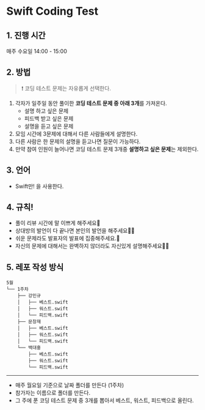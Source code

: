 # Swift Coding Test

## 1. 진행 시간

매주 수요일 14:00 - 15:00

## 2. 방법

> ❗ 코딩 테스트 문제는 자유롭게 선택한다.


1. 각자가 일주일 동안 풀이한 **코딩 테스트 문제 중 아래 3개**를 가져온다.
    - 설명 하고 싶은 문제
    - 피드백 받고 싶은 문제
    - 설명을 듣고 싶은 문제
2. 모임 시간에 3문제에 대해서 다른 사람들에게 설명한다.
3. 다른 사람은 한 문제의 설명을 듣고나면 질문이 가능하다.
4. 만약 참여 인원이 늘어나면 코딩 테스트 문제 3개중 **설명하고 싶은 문제**는 제외한다.

## 3. 언어

- Swift만! 을 사용한다.

## 4. 규칙!

- 풀이 리뷰 시간에 말 이쁘게 해주세요🌻
- 상대방의 발언이 다 끝나면 본인의 발언을 해주세요🙅‍♀️
- 쉬운 문제라도 발표자의 발표에 집중해주세요.🤩
- 자신의 문제에 대해서는 완벽하지 않더라도 자신있게 설명해주세요🫣👊

## 5. 레포 작성 방식

```
5월
└── 1주차
    ├── 강민규
    │   ├── 베스트.swift
    │   ├── 워스트.swift
    │   └── 피드백.swift
    ├── 문창재
    │   ├── 베스트.swift
    │   ├── 워스트.swift
    │   └── 피드백.swift
    └── 백대홍
        ├── 베스트.swift
        ├── 워스트.swift
        └── 피드백.swift
```

---

- 매주 월요일 기준으로 날짜 폴더를 만든다 (1주차)
- 참가자는 이름으로 폴더를 만든다.
- 그 주에 푼 코딩 테스트 문제 중 3개를 뽑아서 베스트, 워스트, 피드백으로 올린다.
